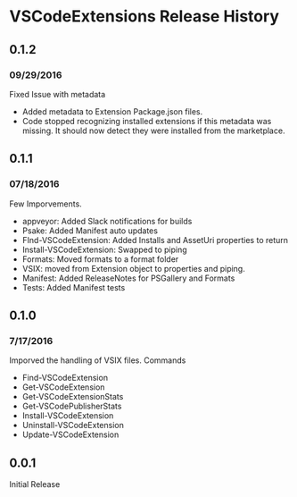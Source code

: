 # VSCodeExtensions Release History

## 0.1.2
### 09/29/2016
Fixed Issue with metadata
- Added metadata to Extension Package.json files.
- Code stopped recognizing installed extensions if this metadata was missing. It should now detect they were installed from the marketplace.


## 0.1.1
### 07/18/2016
Few Imporvements.
- appveyor: Added Slack notifications for builds
- Psake: Added Manifest auto updates
- FInd-VSCodeExtension: Added Installs and AssetUri properties to return
- Install-VSCodeExtension: Swapped to piping
- Formats: Moved formats to a format folder
- VSIX: moved from Extension object to properties and piping.
- Manifest: Added ReleaseNotes for PSGallery and Formats
- Tests: Added Manifest tests


## 0.1.0    
### 7/17/2016
Imporved the handling of VSIX files.
Commands
- Find-VSCodeExtension
- Get-VSCodeExtension
- Get-VSCodeExtensionStats
- Get-VSCodePublisherStats
- Install-VSCodeExtension
- Uninstall-VSCodeExtension
- Update-VSCodeExtension


## 0.0.1
Initial Release
